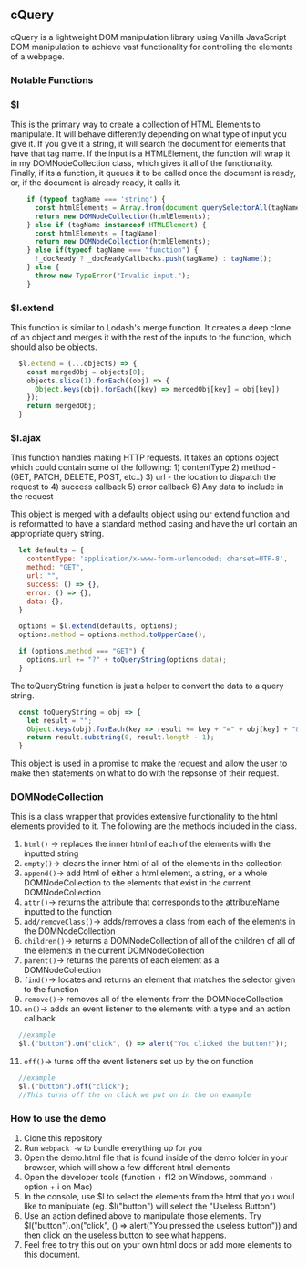 ## cQuery

cQuery is a lightweight DOM manipulation library using Vanilla JavaScript DOM manipulation to achieve vast functionality for controlling the elements of a webpage.

### Notable Functions

### $l

  This is the primary way to create a collection of HTML Elements to manipulate. It will behave differently depending on what type of input you give it. If you give it a string, it will search the document for elements that have that tag name. If the input is a HTMLElement, the function will wrap it in my DOMNodeCollection class, which gives it all of the functionality. Finally, if its a function, it queues it to be called once the document is ready, or, if the document is already ready, it calls it.


  ```JavaScript
      if (typeof tagName === 'string') {
        const htmlElements = Array.from(document.querySelectorAll(tagName));
        return new DOMNodeCollection(htmlElements);
      } else if (tagName instanceof HTMLElement) {
        const htmlElements = [tagName];
        return new DOMNodeCollection(htmlElements);
      } else if(typeof tagName === "function") {
        !_docReady ? _docReadyCallbacks.push(tagName) : tagName();
      } else {
        throw new TypeError("Invalid input.");
      }
  ```

### $l.extend

  This function is similar to Lodash's merge function. It creates a deep clone of an object and merges it with the rest of the inputs to the function, which should also be objects.

  ```JavaScript
    $l.extend = (...objects) => {
      const mergedObj = objects[0];
      objects.slice(1).forEach((obj) => {
        Object.keys(obj).forEach((key) => mergedObj[key] = obj[key])
      });
      return mergedObj;
    }
  ```

### $l.ajax

  This function handles making HTTP requests. It takes an options object which could contain some of the following:
    1) contentType
    2) method - (GET, PATCH, DELETE, POST, etc..)
    3) url - the location to dispatch the request to
    4) success callback
    5) error callback
    6) Any data to include in the request

  This object is merged with a defaults object using our extend function and is reformatted to have a standard method casing and have the url contain an appropriate query string.

  ```JavaScript
    let defaults = {
      contentType: 'application/x-www-form-urlencoded; charset=UTF-8',
      method: "GET",
      url: "",
      success: () => {},
      error: () => {},
      data: {},
    }

    options = $l.extend(defaults, options);
    options.method = options.method.toUpperCase();

    if (options.method === "GET") {
      options.url += "?" + toQueryString(options.data);
    }
  ```

  The toQueryString function is just a helper to convert the data to a query string.

  ```JavaScript
    const toQueryString = obj => {
      let result = "";
      Object.keys(obj).forEach(key => result += key + "=" + obj[key] + "&");
      return result.substring(0, result.length - 1);
    }

  ```
  This object is used in a promise to make the request and allow the user to make then statements on what to do with the repsonse of their request.


### DOMNodeCollection

  This is a class wrapper that provides extensive functionality to the html elements provided to it.
  The following are the methods included in the class.

  1) ``` html() ``` -> replaces the inner html of each of the elements with the inputted string
  2) ``` empty() ```-> clears the inner html of all of the elements in the collection
  3) ``` append() ```-> add html of either a html element, a string, or a whole DOMNodeCollection to the       elements that exist in the current DOMNodeCollection
  4) ``` attr() ```-> returns the attribute that corresponds to the attributeName inputted to the function
  5) ``` add/removeClass() ```-> adds/removes a class from each of the elements in the DOMNodeCollection
  6) ``` children() ```-> returns a DOMNodeCollection of all of the children of all of the elements in the current DOMNodeCollection
  7) ``` parent() ```-> returns the parents of each element as a DOMNodeCollection
  8) ``` find() ```-> locates and returns an element that matches the selector given to the function
  9) ``` remove() ```-> removes all of the elements from the DOMNodeCollection
  10) ``` on() ```-> adds an event listener to the elements with a type and an action callback

  ```JavaScript
    //example
    $l.("button").on("click", () => alert("You clicked the button!"));
  ```
  11) ``` off() ```-> turns off the event listeners set up by the on function

  ```JavaScript
    //example
    $l.("button").off("click");
    //This turns off the on click we put on in the on example
  ```

### How to use the demo

1) Clone this repository
2) Run ```webpack -w``` to bundle everything up for you
3) Open the demo.html file that is found inside of the demo folder in your browser, which will show a few different html elements
4) Open the developer tools (function + f12 on Windows, command + option + i on Mac)
5) In the console, use $l to select the elements from the html that you woul like to manipulate (eg. $l("button") will select the "Useless Button")
6) Use an action defined above to manipulate those elements. Try $l("button").on("click", () => alert("You pressed the useless button")) and then click on the useless button to see what happens.
7) Feel free to try this out on your own html docs or add more elements to this document.
